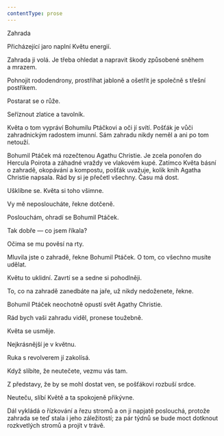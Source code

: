 ```yaml
---
contentType: prose
---
```


<section>

Zahrada

Přicházející jaro naplní Květu energií.

Zahrada ji volá. Je třeba ohledat a napravit škody způsobené sněhem a mrazem.

Pohnojit rododendrony, prostříhat jabloně a ošetřit je společně s třešní postřikem.

Postarat se o růže.

Seříznout zlatice a tavolník.

Květa o tom vypráví Bohumilu Ptáčkovi a oči jí svítí. Pošťák je vůči zahradnickým radostem imunní. Sám zahradu nikdy neměl a ani po tom netouží.

Bohumil Ptáček má rozečtenou Agathu Christie. Je zcela ponořen do Hercula Poirota a záhadné vraždy ve vlakovém kupé. Zatímco Květa básní o zahradě, okopávání a kompostu, pošťák uvažuje, kolik knih Agatha Christie napsala. Rád by si je přečetl všechny. Času má dost.

Ušklíbne se. Květa si toho všimne.

Vy mě neposloucháte, řekne dotčeně.

Poslouchám, ohradí se Bohumil Ptáček.

Tak dobře — co jsem říkala?

Očima se mu pověsí na rty.

Mluvila jste o zahradě, řekne Bohumil Ptáček. O tom, co všechno musíte udělat.

Květu to uklidní. Zavrtí se a sedne si pohodlněji.

To, co na zahradě zanedbáte na jaře, už nikdy nedoženete, řekne.

Bohumil Ptáček neochotně opustí svět Agathy Christie.

Rád bych vaši zahradu viděl, pronese toužebně.

Květa se usměje.

Nejkrásnější je v květnu.

Ruka s revolverem jí zakolísá.

Když slíbíte, že neutečete, vezmu vás tam.

Z představy, že by se mohl dostat ven, se pošťákovi rozbuší srdce.

Neuteču, slíbí Květě a ta spokojeně přikývne.

Dál vykládá o řízkování a řezu stromů a on ji napjatě poslouchá, protože zahrada se teď stala i jeho záležitostí; za pár týdnů se bude moct dotknout rozkvetlých stromů a projít v trávě.

</section>
